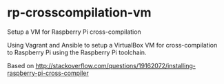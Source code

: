# rp-crosscompilation-vm
Setup a VM for Raspberry Pi cross-compilation

Using Vagrant and Ansible to setup a VirtualBox VM for cross-compilation to Raspberry Pi using the Raspberry Pi toolchain.

Based on http://stackoverflow.com/questions/19162072/installing-raspberry-pi-cross-compiler
